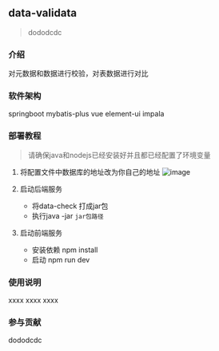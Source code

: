 ## data-validata
> dododcdc

### 介绍
对元数据和数据进行校验，对表数据进行对比

### 软件架构
springboot mybatis-plus vue element-ui impala

### 部署教程
> 请确保java和nodejs已经安装好并且都已经配置了环境变量
 
1. 将配置文件中数据库的地址改为你自己的地址
![image](https://user-images.githubusercontent.com/57853678/114805707-0b1dda00-9dd6-11eb-977f-b47206c1dd2d.png)


2. 启动后端服务
      * 将data-check 打成jar包
      * 执行java -jar `jar包路径`
3. 启动前端服务
      * 安装依赖  npm install 
      * 启动      npm run dev 
### 使用说明
xxxx
xxxx
xxxx
### 参与贡献
dododcdc
